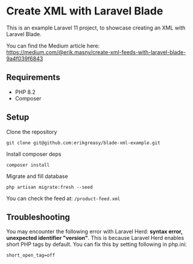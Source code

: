 # Create XML with Laravel Blade
This is an example Laravel 11 project, to showcase creating an XML with Laravel Blade.

You can find the Medium article here: https://medium.com/@erik.masny/create-xml-feeds-with-laravel-blade-9a4f039f6843

## Requirements
- PHP 8.2
- Composer

## Setup
Clone the repository
```
git clone git@github.com:erikgreasy/blade-xml-example.git
```

Install composer deps
```
composer install
```

Migrate and fill database
```
php artisan migrate:fresh --seed
```

You can check the feed at: `/product-feed.xml`

## Troubleshooting
You may encounter the following error with Laravel Herd: **syntax error, unexpected identifier "version"**.
This is because Laravel Herd enables short PHP tags by default. You can fix this by setting following in php.ini:
```
short_open_tag=off
```

